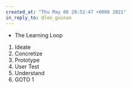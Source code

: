```yaml
---
created_at: "Thu May 06 20:52:47 +0000 2021"
in_reply_to: @leo_guinan
---
```


- The Learning Loop

1. Ideate
2. Concretize
3. Prototype
4. User Test
5. Understand
6. GOTO 1